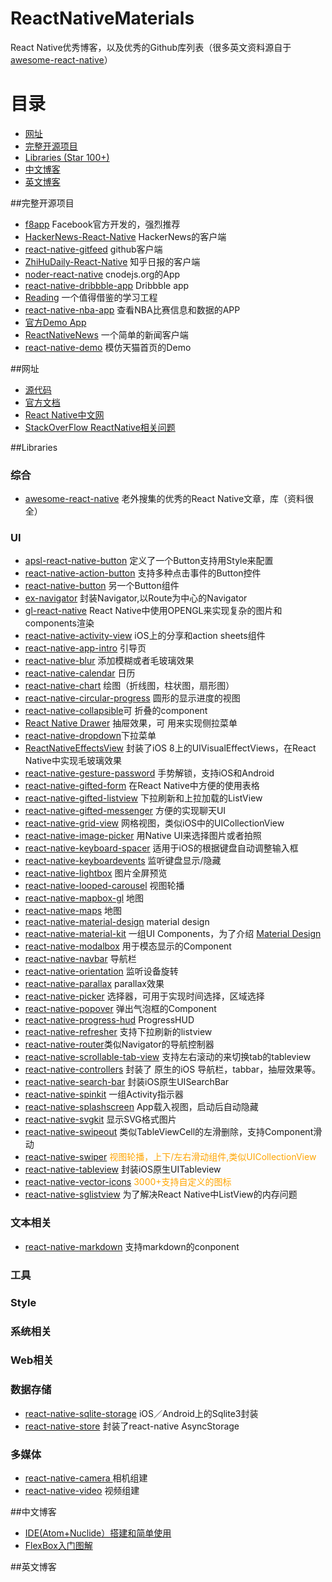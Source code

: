 # ReactNativeMaterials

React Native优秀博客，以及优秀的Github库列表（很多英文资料源自于[awesome-react-native](https://github.com/jondot/awesome-react-native)）

# 目录

- [网址](#网址)
- [完整开源项目](#完整开源项目)
- [Libraries (Star 100+)](#libraries)
- [中文博客](#中文博客)
- [英文博客](#英文博客)


##完整开源项目

- [f8app](https://github.com/fbsamples/f8app) Facebook官方开发的，强烈推荐
- [HackerNews-React-Native](https://github.com/iSimar/HackerNews-React-Native) HackerNews的客户端 
- [react-native-gitfeed](https://github.com/xiekw2010/react-native-gitfeed) github客户端
- [ZhiHuDaily-React-Native](https://github.com/race604/ZhiHuDaily-React-Native) 知乎日报的客户端
- [noder-react-native](https://github.com/soliury/noder-react-native) cnodejs.org的App
- [react-native-dribbble-app](https://github.com/catalinmiron/react-native-dribbble-app) Dribbble app
- [Reading](https://github.com/attentiveness/reading) 一个值得借鉴的学习工程
- [react-native-nba-app](https://github.com/wwayne/react-native-nba-app) 查看NBA比赛信息和数据的APP
- [官方Demo App](https://github.com/facebook/react-native/tree/master/Examples)
- [ReactNativeNews](https://github.com/tabalt/ReactNativeNews) 一个简单的新闻客户端
- [react-native-demo](https://github.com/hugohua/react-native-demo) 模仿天猫首页的Demo





##网址

- [源代码](https://github.com/facebook/react-native)
- [官方文档](https://facebook.github.io/react-native/docs/getting-started.html#content)
- [React Native中文网](http://reactnative.cn/)
- [StackOverFlow ReactNative相关问题](http://stackoverflow.com/questions/tagged/react-native)



##Libraries


### 综合

- [awesome-react-native](https://github.com/jondot/awesome-react-native) 老外搜集的优秀的React Native文章，库（资料很全）

### UI

- [apsl-react-native-button](https://github.com/APSL/react-native-button)  定义了一个Button支持用Style来配置
- [react-native-action-button](https://github.com/APSL/react-native-button) 支持多种点击事件的Button控件
- [react-native-button](https://github.com/ide/react-native-button) 另一个Button组件
- [ex-navigator](https://github.com/exponentjs/ex-navigator) 封装Navigator,以Route为中心的Navigator
- [gl-react-native](https://github.com/ProjectSeptemberInc/gl-react-native) React Native中使用OPENGL来实现复杂的图片和components渲染
- [react-native-activity-view](https://github.com/naoufal/react-native-activity-view) iOS上的分享和action sheets组件
- [react-native-app-intro](https://github.com/FuYaoDe/react-native-app-intro) 引导页
- [react-native-blur](https://github.com/react-native-fellowship/react-native-blur)  添加模糊或者毛玻璃效果
- [react-native-calendar](https://github.com/christopherdro/react-native-calendar) 日历
- [react-native-chart](https://github.com/tomauty/react-native-chart) 绘图（折线图，柱状图，扇形图）
- [react-native-circular-progress](https://github.com/bgryszko/react-native-circular-progress) 圆形的显示进度的视图
- [react-native-collapsible](https://github.com/oblador/react-native-collapsible)可 折叠的component
- [React Native Drawer](https://github.com/root-two/react-native-drawer) 抽屉效果，可 用来实现侧拉菜单
- [react-native-dropdown](https://github.com/alinz/react-native-dropdown)下拉菜单
- [ReactNativeEffectsView](https://github.com/voronianski/react-native-effects-view) 封装了iOS 8上的UIVisualEffectViews，在React Native中实现毛玻璃效果
- [react-native-gesture-password](https://github.com/spikef/react-native-gesture-password) 手势解锁，支持iOS和Android
- [react-native-gifted-form](https://github.com/FaridSafi/react-native-gifted-form) 在React Native中方便的使用表格
- [react-native-gifted-listview](https://github.com/FaridSafi/react-native-gifted-listview) 下拉刷新和上拉加载的ListView
- [react-native-gifted-messenger](https://github.com/FaridSafi/react-native-gifted-messenger) 方便的实现聊天UI
- [react-native-grid-view](https://github.com/lucholaf/react-native-grid-view) 网格视图，类似iOS中的UICollectionView
- [react-native-image-picker](https://github.com/marcshilling/react-native-image-picker) 用Native UI来选择图片或者拍照
- [react-native-keyboard-spacer](https://github.com/Andr3wHur5t/react-native-keyboard-spacer) 适用于iOS的根据键盘自动调整输入框
- [react-native-keyboardevents](https://github.com/johanneslumpe/react-native-keyboardevents) 监听键盘显示/隐藏
- [react-native-lightbox](https://github.com/oblador/react-native-lightbox) 图片全屏预览
- [react-native-looped-carousel](https://github.com/appintheair/react-native-looped-carousel) 视图轮播
- [react-native-mapbox-gl](https://github.com/mapbox/react-native-mapbox-gl) 地图
- [react-native-maps](https://github.com/lelandrichardson/react-native-maps) 地图
- [react-native-material-design](https://github.com/react-native-material-design/react-native-material-design)  material design
- [react-native-material-kit](https://github.com/xinthink/react-native-material-kit) 一组UI Components，为了介绍  [Material Design](http://www.google.com/design/spec/material-design/introduction.html)
- [react-native-modalbox](https://github.com/maxs15/react-native-modalbox) 用于模态显示的Component
- [react-native-navbar](https://github.com/jondot/awesome-react-native) 导航栏
- [react-native-orientation](https://github.com/yamill/react-native-orientation) 监听设备旋转
- [react-native-parallax](https://github.com/oblador/react-native-parallax) parallax效果
- [react-native-picker](https://github.com/beefe/react-native-picker) 选择器，可用于实现时间选择，区域选择
- [react-native-popover](https://github.com/jeanregisser/react-native-popover) 弹出气泡框的Component
- [react-native-progress-hud](https://github.com/naoufal/react-native-progress-hud) ProgressHUD
- [react-native-refresher](https://github.com/syrusakbary/react-native-refresher) 支持下拉刷新的listview
- [react-native-router](https://github.com/t4t5/react-native-router)类似Navigator的导航控制器
- [react-native-scrollable-tab-view](https://github.com/skv-headless/react-native-scrollable-tab-view) 支持左右滚动的来切换tab的tableview
- [react-native-controllers](https://github.com/wix/react-native-controllers) 封装了 原生的iOS 导航栏，tabbar，抽屉效果等。
- [react-native-search-bar](https://github.com/umhan35/react-native-search-bar) 封装iOS原生UISearchBar
- [react-native-spinkit](https://github.com/maxs15/react-native-spinkit) 一组Activity指示器
- [react-native-splashscreen](https://github.com/remobile/react-native-splashscreen) App载入视图，启动后自动隐藏
- [react-native-svgkit](https://github.com/brentvatne/react-native-svgkit) 显示SVG格式图片
- [react-native-swipeout](https://github.com/dancormier/react-native-swipeout) 类似TableViewCell的左滑删除，支持Component滑动
- [react-native-swiper](https://github.com/leecade/react-native-swiper) <font color="orange">视图轮播，上下/左右滑动组件,类似UICollectionView</font>
- [react-native-tableview](https://github.com/jondot/awesome-react-native) 封装iOS原生UITableview
- [react-native-vector-icons](https://github.com/oblador/react-native-vector-icons) <font color="orange">3000+支持自定义的图标</font> 
- [react-native-sglistview](https://github.com/sghiassy/react-native-sglistview) 为了解决React Native中ListView的内存问题

### 文本相关
- [react-native-markdown](https://github.com/lwansbrough/react-native-markdown) 支持markdown的conponent



### 工具

### Style

### 系统相关

### Web相关

### 数据存储

- [react-native-sqlite-storage](https://github.com/andpor/react-native-sqlite-storage) iOS／Android上的Sqlite3封装
- [react-native-store](https://github.com/thewei/react-native-store) 封装了react-native AsyncStorage


### 多媒体
-  [react-native-camera ](https://github.com/lwansbrough/react-native-camera) 相机组建
-  [react-native-video](https://github.com/brentvatne/react-native-video) 视频组建





##中文博客

- [IDE(Atom+Nuclide）搭建和简单使用](http://blog.csdn.net/hello_hwc/article/details/51612139)
- [FlexBox入门图解](http://blog.csdn.net/hello_hwc/article/details/51480458)


##英文博客